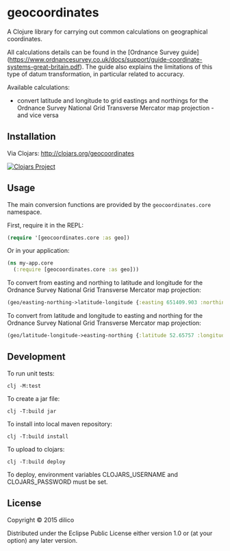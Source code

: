# geocoordinates

A Clojure library for carrying out common calculations on geographical coordinates.

All calculations details can be found in the [Ordnance Survey guide] (https://www.ordnancesurvey.co.uk/docs/support/guide-coordinate-systems-great-britain.pdf).
The guide also explains the limitations of this type of datum transformation, in particular related to accuracy.

Available calculations:
* convert latitude and longitude to grid eastings and northings for the Ordnance Survey National Grid Transverse Mercator map projection - and vice versa

## Installation

Via Clojars: http://clojars.org/geocoordinates

[![Clojars Project](http://clojars.org/geocoordinates/latest-version.svg)](http://clojars.org/geocoordinates)

## Usage

The main conversion functions are provided by the ```geocoordinates.core``` namespace.

First, require it in the REPL:

```clojure
(require '[geocoordinates.core :as geo])
```

Or in your application:

```clojure
(ns my-app.core
  (:require [geocoordinates.core :as geo]))
```

To convert from easting and northing to latitude and longitude for the Ordnance Survey National Grid Transverse Mercator map projection:

```clojure
(geo/easting-northing->latitude-longitude {:easting 651409.903 :northing 313177.27} :national-grid)
```

To convert from latitude and longitude to easting and northing for the Ordnance Survey National Grid Transverse Mercator map projection:

```clojure
(geo/latitude-longitude->easting-northing {:latitude 52.65757 :longitude 1.7179215} :national-grid)
```

## Development

To run unit tests:
```shell
clj -M:test
```

To create a jar file:

```shell
clj -T:build jar
```

To install into local maven repository:
```shell
clj -T:build install
```

To upload to clojars:
```shell
clj -T:build deploy
```
To deploy, environment variables CLOJARS_USERNAME and CLOJARS_PASSWORD must be set.

## License

Copyright © 2015 dilico

Distributed under the Eclipse Public License either version 1.0 or (at
your option) any later version.
